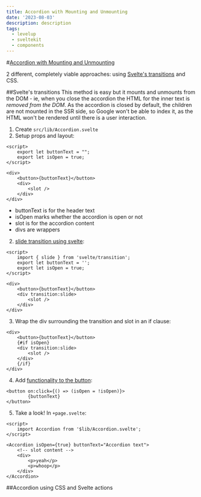 ```yaml
---
title: Accordion with Mounting and Unmounting
date: '2023-08-03'
description: description
tags:
  - levelup
  - sveltekit
  - components
---
```

#[Accordion with Mounting and Unmounting](https://levelup.video/tutorials/building-svelte-components/accordion-with-mounting-and-unmounting)

2 different, completely viable approaches: using [Svelte's transitions](https://svelte.dev/docs/svelte-transition) and CSS.

##Svelte's transitions
This method is easy but it mounts and unmounts from the DOM - ie, when you close the accordion the HTML for the inner text is _removed from the DOM_. As the accordion is closed by default, the children are not mounted in the SSR side, so Google won't be able to index it, as the HTML won't be rendered until there is a user interaction.

1. Create ```src/lib/Accordion.svelte```
2. Setup props and layout:

```
<script>
    export let buttonText = "";
    export let isOpen = true;
</script>

<div>
	<button>{buttonText}</button>
	<div>
		<slot />
	</div>
</div>
```

- buttonText is for the header text
- isOpen marks whether the accordion is open or not
- slot is for the accordion content
- divs are wrappers

2. [slide transition using svelte](https://svelte.dev/docs/svelte-transition#slide):

```
<script>
    import { slide } from 'svelte/transition';
	export let buttonText = '';
	export let isOpen = true;
</script>

<div>
	<button>{buttonText}</button>
	<div transition:slide>
		<slot />
	</div>
</div>
```

3. Wrap the div surrounding the transition and slot in an if clause:

```
<div>
	<button>{buttonText}</button>
    {#if isOpen}
	<div transition:slide>
		<slot />
	</div>
    {/if}
</div>
```

4. Add [functionality to the button](https://svelte.dev/docs/element-directives#on-eventname):

```
<button on:click={() => (isOpen = !isOpen)}>
        {buttonText}
</button>
```

5. Take a look! In ```+page.svelte```:

```
<script>
    import Accordion from '$lib/Accordion.svelte';
</script>

<Accordion isOpen={true} buttonText="Accordion text">
	<!-- slot content -->
    <div>
        <p>yeah</p>
        <p>whoop</p>
    </div>
</Accordion>
```



##Accordion using CSS and Svelte actions
